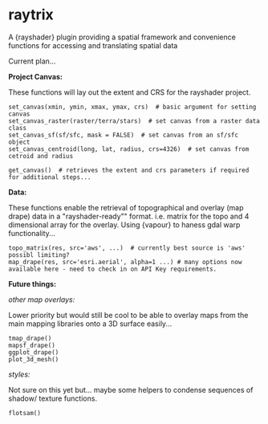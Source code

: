 # raytrix
A {rayshader} plugin providing a spatial framework and convenience functions for 
accessing and translating spatial data

Current plan...

**Project Canvas:**

These functions will lay out the extent and CRS for the rayshader project.

```
set_canvas(xmin, ymin, xmax, ymax, crs)  # basic argument for setting canvas
set_canvas_raster(raster/terra/stars)  # set canvas from a raster data class
set_canvas_sf(sf/sfc, mask = FALSE)  # set canvas from an sf/sfc object
set_canvas_centroid(long, lat, radius, crs=4326)  # set canvas from cetroid and radius

get_canvas()  # retrieves the extent and crs parameters if required for additional steps...
```

**Data:**

These functions enable the retrieval of topographical and overlay (map drape)
data in a "rayshader-ready"" format. i.e. matrix for the topo and 4 dimensional 
array for the overlay. Using {vapour} to haness gdal warp functionality...

```
topo_matrix(res, src='aws', ...)  # currently best source is 'aws' possibl limiting?
map_drape(res, src='esri.aerial', alpha=1 ...) # many options now available here - need to check in on API Key requirements.
```

**Future things:**

*other map overlays:*

Lower priority but would still be cool to be able to overlay maps from the main
mapping libraries onto a 3D surface easily...

```
tmap_drape()
mapsf_drape()
ggplot_drape()
plot_3d_mesh()
```

*styles:*

Not sure on this yet but... maybe some helpers to condense sequences of shadow/
texture functions.

```
flotsam()
```
